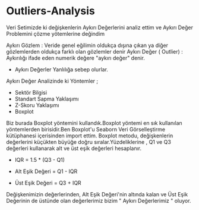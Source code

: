 # Outliers-Analysis
Veri Setimizde ki değişkenlerin Aykırı Değerlerini analiz ettim ve Aykırı Değer Problemini çözme yötemlerine değindim

Aykırı Gözlem : Veride genel eğilimin oldukça dışına çıkan ya  diğer gözlemlerden oldukça farklı olan gözlemler denir
Aykırı Değer ( Outlier) : Aykırılığı ifade eden numerik değere "aykırı değer" denir.
 - Aykırı Değerler Yanlılığa sebep olurlar.
 
 Aykırı Değer Analizinde ki Yöntemler ;
 
  - Sektör Bilgisi
  - Standart Sapma Yaklaşımı
  - Z-Skoru Yaklaşımı 
  - Boxplot 

Biz burada Boxplot yöntemini kullandık.Boxplot yöntemi en sık kullanılan yöntemlerden birisidir.Ben Boxplot'u Seaborn Veri Görselleştirme kütüphanesi içerisinden import ettim.
Boxplot metodu, değişkenlerin değerlerini küçükten büyüğe doğru sıralar.Yüzdeliklerine , Q1 ve Q3 değerleri kullanarak alt ve üst eşik değerleri hesaplanır.

 - IQR = 1.5 * (Q3 - Q1)

 - Alt Eşik Değeri = Q1 - IQR 
 
 - Üst Eşik Değeri = Q3 + IQR 
 
 Değişkenimizin değerlerinden, Alt Eşik Değeri'nin altında kalan ve Üst Eşik Değerinin de üstünde olan değerlerimiz bizim " Aykırı Değerlerimiz " oluyor. 

